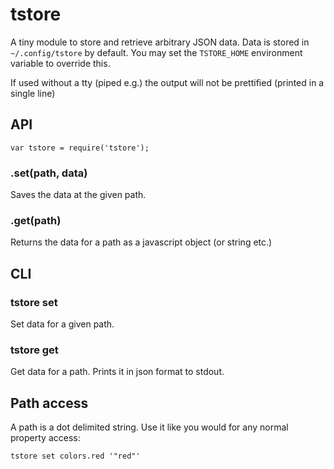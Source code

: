 tstore
======
A tiny module to store and retrieve arbitrary JSON data. Data is stored in `~/.config/tstore` by default. You may set the `TSTORE_HOME` environment variable to override this.

If used without a tty (piped e.g.) the output will not be prettified (printed in a single line)

API
---

	var tstore = require('tstore');

### .set(path, data)
Saves the data at the given path.

### .get(path)
Returns the data for a path as a javascript object (or string etc.)

CLI
---
### tstore set <path> <json>
Set data for a given path.

### tstore get <path>
Get data for a path. Prints it in json format to stdout.

Path access
-----------
A path is a dot delimited string. Use it like you would for any normal property access:

	tstore set colors.red '"red"'

